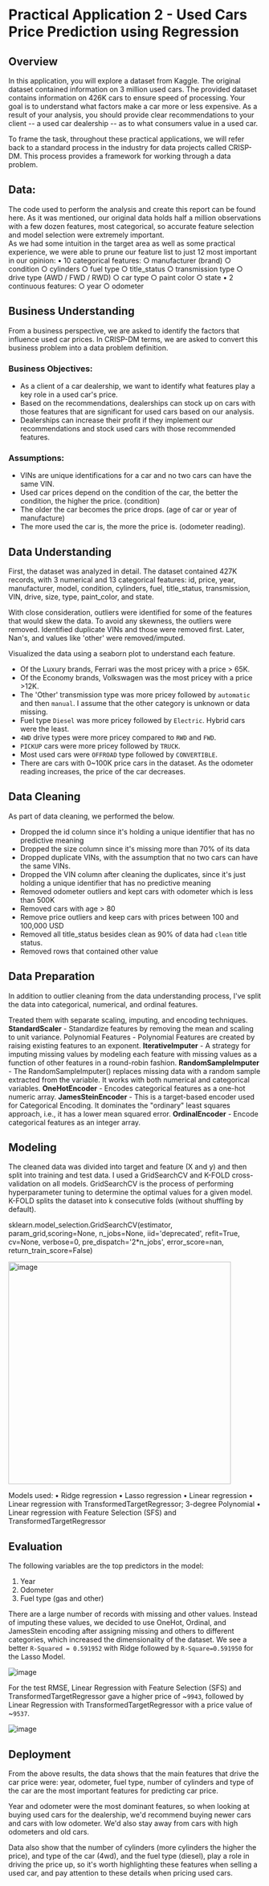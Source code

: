 # Practical Application 2 - Used Cars Price Prediction using Regression

## Overview
In this application, you will explore a dataset from Kaggle. The original dataset contained information on 3 million used cars. The provided dataset contains information on 426K cars to ensure speed of processing. Your goal is to understand what factors make a car more or less expensive. As a result of your analysis, you should provide clear recommendations to your client -- a used car dealership -- as to what consumers value in a used car.

To frame the task, throughout these practical applications, we will refer back to a standard process in the industry for data projects called CRISP-DM. This process provides a framework for working through a data problem.  

## Data:
The code used to perform the analysis and create this report can be found here. 
As it was mentioned, our original data holds half a million observations with a few dozen features, most categorical, so accurate feature selection and model selection were extremely important.  
As we had some intuition in the target area as well as some practical experience, we were able to prune our feature list to just 12 most important in our opinion:
	• 10 categorical features:
		○ manufacturer (brand)
		○ condition
		○ cylinders
		○ fuel type
		○ title_status
		○ transmission type
		○ drive type (AWD / FWD / RWD)
		○ car type
		○ paint color
		○ state
	• 2 continuous features:
		○ year
		○ odometer

## Business Understanding

From a business perspective, we are asked to identify the factors that influence used car prices. In CRISP-DM terms, we are asked to convert this business problem into a data problem definition.
### Business Objectives:
  - As a client of a car dealership, we want to identify what features play a key role in a used car's price. 
  - Based on the recommendations, dealerships can stock up on cars with those features that are significant for used cars based on our analysis.  
  - Dealerships can increase their profit if they implement our recommendations and stock used cars with those recommended features. 

### Assumptions: 

- VINs are unique identifications for a car and no two cars can have the same VIN. 
- Used car prices depend on the condition of the car, the better the condition, the higher the price. (condition) 
- The older the car becomes the price drops. (age of car or year of manufacture) 
- The more used the car is, the more the price is. (odometer reading). 


## Data Understanding
First, the dataset was analyzed in detail. The dataset contained 427K records, with 3 numerical and 13 categorical features: id, price, year, manufacturer, model, condition, cylinders, fuel, title_status, transmission, VIN, drive, size, type, paint_color, and state. 

With close consideration, outliers were identified for some of the features that would skew the data. To avoid any skewness, the outliers were removed. Identified duplicate VINs and those were removed first. Later, Nan's, and values like 'other' were removed/imputed. 

Visualized the data using a seaborn plot to understand each feature. 
- Of the Luxury brands, Ferrari was the most pricey with a price > 65K. 
- Of the Economy brands, Volkswagen was the most pricey with a price >12K. 
- The 'Other' transmission type was more pricey followed by `automatic` and then `manual`. I assume that the other category is unknown or data missing. 
- Fuel type `Diesel` was more pricey followed by `Electric`. Hybrid cars were the least. 
- `4WD` drive types were more pricey compared to `RWD` and `FWD`. 
- `PICKUP` cars were more pricey followed by `TRUCK`. 
- Most used cars were `OFFROAD` type followed by `CONVERTIBLE`. 
- There are cars with 0~100K price cars in the dataset. As the odometer reading increases, the price of the car decreases. 

## Data Cleaning
As part of data cleaning, we performed the below.
- Dropped the id column since it's holding a unique identifier that has no predictive meaning
- Dropped the size column since it's missing more than 70% of its data
- Dropped duplicate VINs, with the assumption that no two cars can have the same VINs. 
- Dropped the VIN column after cleaning the duplicates, since it's just holding a unique identifier that has no predictive meaning
- Removed odometer outliers and kept cars with odometer which is less than 500K
- Removed cars with age > 80
- Remove price outliers and keep cars with prices between 100 and 100,000 USD 
- Removed all title_status besides clean as 90% of data had `clean` title status.
- Removed rows that contained other value  
			

## Data Preparation
In addition to outlier cleaning from the data understanding process, I've split the data into categorical, numerical, and ordinal features. 

Treated them with separate scaling, imputing, and encoding techniques.
**StandardScaler** - Standardize features by removing the mean and scaling to unit variance.
Polynomial Features - Polynomial Features are created by raising existing features to an exponent.
**IterativeImputer** - A strategy for imputing missing values by modeling each feature with missing values as a function of other features in a round-robin fashion.
**RandomSampleImputer** - The RandomSampleImputer() replaces missing data with a random sample extracted from the variable. It works with both numerical and categorical variables.
**OneHotEncoder** - Encodes categorical features as a one-hot numeric array.
**JamesSteinEncoder** - This is a target-based encoder used for Categorical Encoding. It dominates the "ordinary" least squares approach, i.e., it has a lower mean squared error.
**OrdinalEncoder** - Encode categorical features as an integer array.


## Modeling
The cleaned data was divided into target and feature (X and y) and then split into training and test data. I used a GridSearchCV and K-FOLD cross-validation on all models. GridSearchCV is the process of performing hyperparameter tuning to determine the optimal values for a given model. K-FOLD splits the dataset into k consecutive folds (without shuffling by default).

sklearn.model_selection.GridSearchCV(estimator, param_grid,scoring=None,
          n_jobs=None, iid='deprecated', refit=True, cv=None, verbose=0, 
          pre_dispatch='2*n_jobs', error_score=nan, return_train_score=False)
          
<img width="443" alt="image" src="https://github.com/deepasarojam-2024/UC-Berkeley-ML-AI/assets/153694311/e0e365bb-4543-4bba-9257-9d03518a00e1">

Models used:
	• Ridge regression
	• Lasso regression 
	• Linear regression
	• Linear regression with TransformedTargetRegressor; 3-degree Polynomial
	• Linear regression with Feature Selection (SFS) and TransformedTargetRegressor 

## Evaluation
The following variables are the top predictors in the model:

1.   Year
2.   Odometer
3.    Fuel type (gas and other)


There are a large number of records with missing and other values. Instead of imputing these values, we decided to use OneHot, Ordinal, and JamesStein encoding after assigning missing and others to different categories, which increased the dimensionality of the dataset. 
We see a better `R-Squared = 0.591952` with Ridge followed by `R-Square=0.591950` for the Lasso Model. 

![image](https://github.com/deepasarojam-2024/UC-Berkeley-ML-AI/assets/153694311/5e50f15a-49f3-4b51-88bf-07613d2f547f)

For the test RMSE, Linear Regression with Feature Selection (SFS) and TransformedTargetRegressor gave a higher price of ~`9943`, followed by Linear Regression with TransformedTargetRegressor with a price value of ~`9537`.

![image](https://github.com/deepasarojam-2024/UC-Berkeley-ML-AI/assets/153694311/b6edcf68-acfe-4e13-b8cc-8763ff88e6af)



## Deployment
From the above results, the data shows that the main features that drive the car price were: year, odometer, fuel type, number of cylinders and type of the car are the most important features for predicting car price.

Year and odometer were the most dominant features, so when looking at buying used cars for the dealership, we'd recommend buying newer cars and cars with low odometer. We'd also stay away from cars with high odometers and old cars.

Data also show that the number of cylinders (more cylinders the higher the price), and type of the car (4wd), and the fuel type (diesel), play a role in driving the price up, so it's worth highlighting these features when selling a used car, and pay attention to these details when pricing used cars.

